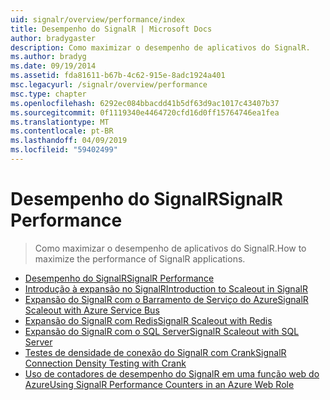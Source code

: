 ```yaml
---
uid: signalr/overview/performance/index
title: Desempenho do SignalR | Microsoft Docs
author: bradygaster
description: Como maximizar o desempenho de aplicativos do SignalR.
ms.author: bradyg
ms.date: 09/19/2014
ms.assetid: fda81611-b67b-4c62-915e-8adc1924a401
msc.legacyurl: /signalr/overview/performance
msc.type: chapter
ms.openlocfilehash: 6292ec084bbacdd41b5df63d9ac1017c43407b37
ms.sourcegitcommit: 0f1119340e4464720cfd16d0ff15764746ea1fea
ms.translationtype: MT
ms.contentlocale: pt-BR
ms.lasthandoff: 04/09/2019
ms.locfileid: "59402499"
---
```

# <a name="signalr-performance"></a><span data-ttu-id="5138c-103">Desempenho do SignalR</span><span class="sxs-lookup"><span data-stu-id="5138c-103">SignalR Performance</span></span>

> <span data-ttu-id="5138c-104">Como maximizar o desempenho de aplicativos do SignalR.</span><span class="sxs-lookup"><span data-stu-id="5138c-104">How to maximize the performance of SignalR applications.</span></span>


- [<span data-ttu-id="5138c-105">Desempenho do SignalR</span><span class="sxs-lookup"><span data-stu-id="5138c-105">SignalR Performance</span></span>](signalr-performance.md)
- [<span data-ttu-id="5138c-106">Introdução à expansão no SignalR</span><span class="sxs-lookup"><span data-stu-id="5138c-106">Introduction to Scaleout in SignalR</span></span>](scaleout-in-signalr.md)
- [<span data-ttu-id="5138c-107">Expansão do SignalR com o Barramento de Serviço do Azure</span><span class="sxs-lookup"><span data-stu-id="5138c-107">SignalR Scaleout with Azure Service Bus</span></span>](scaleout-with-windows-azure-service-bus.md)
- [<span data-ttu-id="5138c-108">Expansão do SignalR com Redis</span><span class="sxs-lookup"><span data-stu-id="5138c-108">SignalR Scaleout with Redis</span></span>](scaleout-with-redis.md)
- [<span data-ttu-id="5138c-109">Expansão do SignalR com o SQL Server</span><span class="sxs-lookup"><span data-stu-id="5138c-109">SignalR Scaleout with SQL Server</span></span>](scaleout-with-sql-server.md)
- [<span data-ttu-id="5138c-110">Testes de densidade de conexão do SignalR com Crank</span><span class="sxs-lookup"><span data-stu-id="5138c-110">SignalR Connection Density Testing with Crank</span></span>](signalr-connection-density-testing-with-crank.md)
- [<span data-ttu-id="5138c-111">Uso de contadores de desempenho do SignalR em uma função web do Azure</span><span class="sxs-lookup"><span data-stu-id="5138c-111">Using SignalR Performance Counters in an Azure Web Role</span></span>](using-signalr-performance-counters-in-an-azure-web-role.md)
